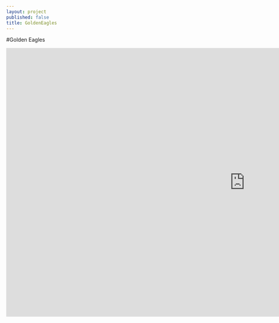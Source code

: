 ```yaml
---
layout: project
published: false
title: GoldenEagles
---
```


#Golden Eagles
<div class="flex-video">
<iframe width="1280" height="720" src="https://www.youtube.com/embed/Dv2QVc5oNSM" frameborder="0" allowfullscreen></iframe>
</div>

